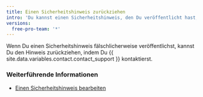 ```yaml
---
title: Einen Sicherheitshinweis zurückziehen
intro: 'Du kannst einen Sicherheitshinweis, den Du veröffentlicht hast, auch wieder zurückziehen.'
versions:
  free-pro-team: '*'
---
```


Wenn Du einen Sicherheitshinweis fälschlicherweise veröffentlichst, kannst Du den Hinweis zurückziehen, indem Du {{ site.data.variables.contact.contact_support }} kontaktierst.

### Weiterführende Informationen

- [Einen Sicherheitshinweis bearbeiten](/github/managing-security-vulnerabilities/editing-a-security-advisory)
